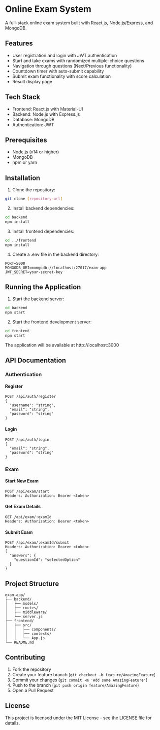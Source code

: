 # Online Exam System

A full-stack online exam system built with React.js, Node.js/Express, and MongoDB.

## Features

- User registration and login with JWT authentication
- Start and take exams with randomized multiple-choice questions
- Navigation through questions (Next/Previous functionality)
- Countdown timer with auto-submit capability
- Submit exam functionality with score calculation
- Result display page

## Tech Stack

- Frontend: React.js with Material-UI
- Backend: Node.js with Express.js
- Database: MongoDB
- Authentication: JWT

## Prerequisites

- Node.js (v14 or higher)
- MongoDB
- npm or yarn

## Installation

1. Clone the repository:
```bash
git clone [repository-url]
```

2. Install backend dependencies:
```bash
cd backend
npm install
```

3. Install frontend dependencies:
```bash
cd ../frontend
npm install
```

4. Create a .env file in the backend directory:
```
PORT=5000
MONGODB_URI=mongodb://localhost:27017/exam-app
JWT_SECRET=your-secret-key
```

## Running the Application

1. Start the backend server:
```bash
cd backend
npm start
```

2. Start the frontend development server:
```bash
cd frontend
npm start
```

The application will be available at http://localhost:3000

## API Documentation

### Authentication

#### Register
```
POST /api/auth/register
{
  "username": "string",
  "email": "string",
  "password": "string"
}
```

#### Login
```
POST /api/auth/login
{
  "email": "string",
  "password": "string"
}
```

### Exam

#### Start New Exam
```
POST /api/exam/start
Headers: Authorization: Bearer <token>
```

#### Get Exam Details
```
GET /api/exam/:examId
Headers: Authorization: Bearer <token>
```

#### Submit Exam
```
POST /api/exam/:examId/submit
Headers: Authorization: Bearer <token>
{
  "answers": {
    "questionId": "selectedOption"
  }
}
```

## Project Structure

```
exam-app/
├── backend/
│   ├── models/
│   ├── routes/
│   ├── middleware/
│   └── server.js
├── frontend/
│   ├── src/
│   │   ├── components/
│   │   ├── contexts/
│   │   └── App.js
└── README.md
```

## Contributing

1. Fork the repository
2. Create your feature branch (`git checkout -b feature/AmazingFeature`)
3. Commit your changes (`git commit -m 'Add some AmazingFeature'`)
4. Push to the branch (`git push origin feature/AmazingFeature`)
5. Open a Pull Request

## License

This project is licensed under the MIT License - see the LICENSE file for details.
